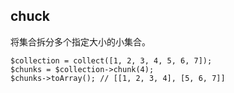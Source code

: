 ## chuck

将集合拆分多个指定大小的小集合。

```
$collection = collect([1, 2, 3, 4, 5, 6, 7]);
$chunks = $collection->chunk(4);
$chunks->toArray(); // [[1, 2, 3, 4], [5, 6, 7]]
```